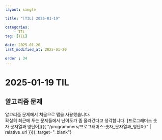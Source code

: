 ```yaml
---
layout: single

title: "[TIL] 2025-01-19"

categories:
    - TIL
tag: [TIL]

date: 2025-01-20
last_modified_at: 2025-01-20

order : 34
---
```


# 2025-01-19 TIL

## 알고리즘 문제

알고리즘 문제에서 처음으로 맵을 사용했습니다.  
확실히 최근에 푸는 문제들에서 난이도가 좀 올라갔다고 생각합니다.
[프로그래머스 숫자 문자열과 영단어]({{ "/programmers/프로그래머스-숫자_문자열과_영단어/" | relative_url }}){: target="_blank"}